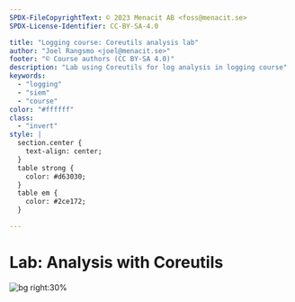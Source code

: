 ```yaml
---
SPDX-FileCopyrightText: © 2023 Menacit AB <foss@menacit.se>
SPDX-License-Identifier: CC-BY-SA-4.0

title: "Logging course: Coreutils analysis lab"
author: "Joel Rangsmo <joel@menacit.se>"
footer: "© Course authors (CC BY-SA 4.0)"
description: "Lab using Coreutils for log analysis in logging course"
keywords:
  - "logging"
  - "siem"
  - "course"
color: "#ffffff"
class:
  - "invert"
style: |
  section.center {
    text-align: center;
  }
  table strong {
    color: #d63030;
  }
  table em {
    color: #2ce172;
  }

---
```

<!-- _footer: "%ATTRIBUTION_PREFIX% Luis Zuno (CC0 1.0)" -->
# Lab: Analysis with Coreutils

![bg right:30%](images/08-pixel_mountain.jpg)
